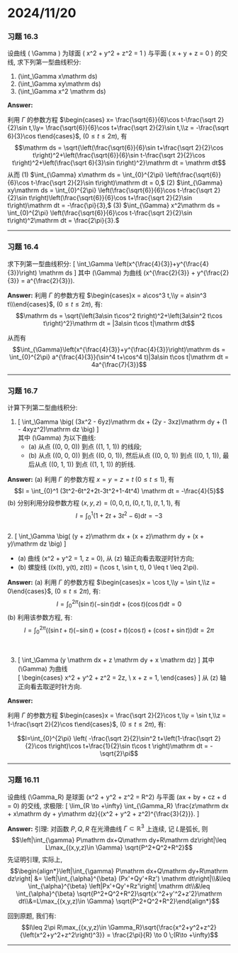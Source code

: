 # 2024/11/20

### 习题 16.3
设曲线 \( \Gamma \) 为球面 \( x^2 + y^2 + z^2 = 1 \) 与平面 \( x + y + z = 0 \) 的交线, 求下列第一型曲线积分:
1. \(\int_\Gamma x\mathrm ds\)
2. \(\int_\Gamma xy\mathrm ds\)
3. \(\int_\Gamma x^2 \mathrm ds\)

**Answer:** 

利用 $\Gamma$ 的参数方程 $\begin{cases} x= \frac{\sqrt{6}}{6}\cos t-\frac{\sqrt 2}{2}\sin t,\\y= \frac{\sqrt{6}}{6}\cos t+\frac{\sqrt 2}{2}\sin t,\\z = -\frac{\sqrt 6}{3}\cos t\end{cases}$, ($0\leq t\leq 2\pi$), 有
$$\mathrm ds = \sqrt{\left(\frac{\sqrt{6}}{6}\sin t+\frac{\sqrt 2}{2}\cos t\right)^2+\left(\frac{\sqrt{6}}{6}\sin t-\frac{\sqrt 2}{2}\cos t\right)^2+\left(\frac{\sqrt 6}{3}\sin t\right)^2}\mathrm dt = \mathrm dt$$
从而
(1) $\int_{\Gamma} x\mathrm ds = \int_{0}^{2\pi}  \left(\frac{\sqrt{6}}{6}\cos t-\frac{\sqrt 2}{2}\sin t\right)\mathrm dt = 0,$
(2) $\int_{\Gamma} xy\mathrm ds = \int_{0}^{2\pi}  \left(\frac{\sqrt{6}}{6}\cos t-\frac{\sqrt 2}{2}\sin t\right)\left(\frac{\sqrt{6}}{6}\cos t+\frac{\sqrt 2}{2}\sin t\right)\mathrm dt = -\frac{\pi}{3},$
(3) $\int_{\Gamma} x^2\mathrm ds = \int_{0}^{2\pi}  \left(\frac{\sqrt{6}}{6}\cos t-\frac{\sqrt 2}{2}\sin t\right)^2\mathrm dt = \frac{2\pi}{3}.$
___

### 习题 16.4
求下列第一型曲线积分:
\[
\int_\Gamma \left(x^{\frac{4}{3}}+y^{\frac{4}{3}}\right) \mathrm ds
\]
其中 \(\Gamma\) 为曲线 \(x^{\frac{2}{3}} + y^{\frac{2}{3}} = a^{\frac{2}{3}}\).

**Answer:**
利用 $\Gamma$ 的参数方程 $\begin{cases}x = a\cos^3 t,\\y = a\sin^3 t\\\end{cases}$, $(0\leq t\leq 2\pi)$, 有:
$$\mathrm ds = \sqrt{\left(3a\sin t\cos^2 t\right)^2+\left(3a\sin^2 t\cos t\right)^2}\mathrm dt = |3a\sin t\cos t|\mathrm dt$$

从而有
$$\int_{\Gamma}\left(x^{\frac{4}{3}}+y^{\frac{4}{3}}\right)\mathrm ds = \int_{0}^{2\pi} a^{\frac{4}{3}}(\sin^4 t+\cos^4 t)|3a\sin t\cos t|\mathrm dt = 4a^{\frac{7}{3}}$$
___

### 习题 16.7
计算下列第二型曲线积分:

1. \[
\int_\Gamma \big( (3x^2 - 6yz)\mathrm dx + (2y - 3xz)\mathrm dy + (1 - 4xyz^2)\mathrm dz \big)
\]  
其中 \(\Gamma\) 为以下曲线:
   - (a) 从点 \((0, 0, 0)\) 到点 \((1, 1, 1)\) 的线段;
   - (b) 从点 \((0, 0, 0)\) 到点 \((0, 0, 1)\), 然后从点 \((0, 0, 1)\) 到点 \((0, 1, 1)\), 最后从点 \((0, 1, 1)\) 到点 \((1, 1, 1)\) 的折线.

**Answer:**
(a) 利用 $\Gamma$ 的参数方程 $x=y=z=t\; (0\leq t\leq 1)$, 有
$$I = \int_{0}^1 (3t^2-6t^2+2t-3t^2+1-4t^4) \mathrm dt = -\frac{4}{5}$$ 
(b) 分别利用分段参数方程 $(x,y,z) = (0,0,t),(0,t,1),(t,1,1)$, 有
$$I=\int_{0}^1 (1+2t+3t^2-6)\mathrm dt = -3$$ 
<br/>
2. \[
\int_\Gamma \big( (y + z)\mathrm dx + (x + z)\mathrm dy + (x + y)\mathrm dz \big)
\]
   - (a) 曲线 \(x^2 + y^2 = 1, z = 0\), 从 \(z\) 轴正向看去取逆时针方向;
   - (b) 螺旋线 \((x(t), y(t), z(t)) = (\cos t, \sin t, t), 0 \leq t \leq 2\pi\).

**Answer:**
(a) 利用 $\Gamma$ 的参数方程 $\begin{cases}x = \cos t,\\y = \sin t,\\z = 0\end{cases}$, $(0\leq t\leq 2\pi)$, 有:
$$I = \int_{0}^{2\pi} (\sin t)(-\sin t)\mathrm dt+(\cos t)(\cos t) \mathrm dt = 0$$
(b) 利用该参数方程, 有:
$$I = \int_{0}^{2\pi} \left((\sin t+t)(-\sin t)+(\cos t+ t)(\cos t)+(\cos t+\sin t)\right)\mathrm dt = 2\pi$$

<br/>

3. \[
\int_\Gamma (y \mathrm dx + z \mathrm dy + x \mathrm dz)
\]
   其中 \(\Gamma\) 为曲线  
   \[
   \begin{cases}
   x^2 + y^2 + z^2 = 2z, \\
   x + z = 1,
   \end{cases}
   \]
   从 \(z\) 轴正向看去取逆时针方向.

**Answer:**

利用 $\Gamma$ 的参数方程 $\begin{cases}x = \frac{\sqrt 2}{2}\cos t,\\y = \sin t,\\z = 1-\frac{\sqrt 2}{2}\cos t\end{cases}$, $(0\leq t\leq 2\pi)$, 有:

$$I=\int_{0}^{2\pi} \left( -\frac{\sqrt 2}{2}\sin^2 t+\left(1-\frac{\sqrt 2}{2}\cos t\right)\cos t+\frac{1}{2}\sin t\cos t \right)\mathrm dt = -\sqrt{2}\pi$$

___

### 习题 16.11
设曲线 \(\Gamma_R\) 是球面 \(x^2 + y^2 + z^2 = R^2\) 与平面 \(ax + by + cz + d = 0\) 的交线, 求极限:
\[
\lim_{R \to +\infty} \int_{\Gamma_R} \frac{z\mathrm dx + x\mathrm dy + y\mathrm dz}{(x^2 + y^2 + z^2)^{\frac{3}{2}}}.
\]

**Answer:**
引理: 对函数 $P,Q,R$ 在光滑曲线 $\Gamma\subset \mathbb R^3$ 上连续, 记 $L$是弧长, 则 
$$\left|\int_{\gamma} P\mathrm dx+Q\mathrm dy+R\mathrm dz\right|\leq L\max_{(x,y,z)\in \Gamma} \sqrt{P^2+Q^2+R^2}$$
先证明引理, 实际上,
$$\begin{align*}\left|\int_{\gamma} P\mathrm dx+Q\mathrm dy+R\mathrm dz\right| &= \left|\int_{\alpha}^{\beta} (Px'+Qy'+Rz') \mathrm dt\right|\\&\leq \int_{\alpha}^{\beta} \left|Px'+Qy'+Rz'\right| \mathrm dt\\&\leq \int_{\alpha}^{\beta} \sqrt{P^2+Q^2+R^2}\sqrt{x'^2+y'^2+z'2}\mathrm dt\\&=L\max_{(x,y,z)\in \Gamma} \sqrt{P^2+Q^2+R^2}\end{align*}$$

回到原题, 我们有:
$$I\leq 2\pi R\max_{(x,y,z)\in \Gamma_R}\sqrt{\frac{x^2+y^2+z^2}{\left(x^2+y^2+z^2\right)^3}} = \frac{2\pi}{R} \to 0 \;(R\to +\infty)$$
___
